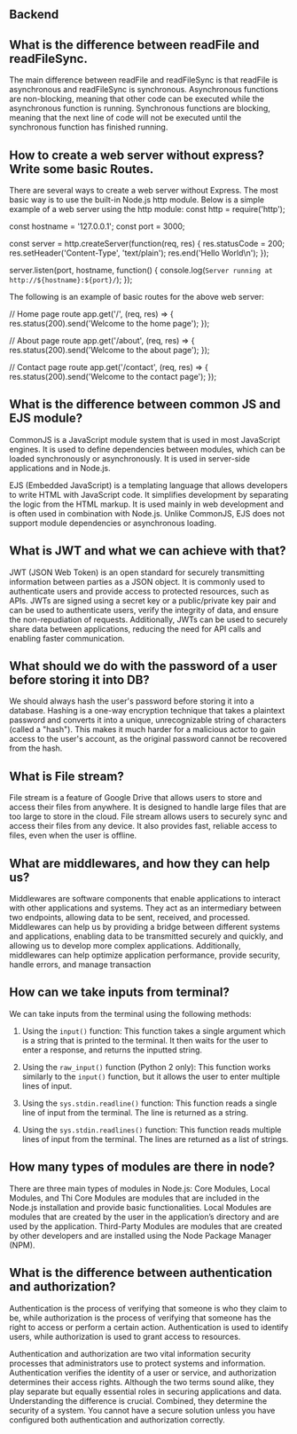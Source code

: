 ## Backend

## What is the difference between readFile and readFileSync.

The main difference between readFile and readFileSync is that readFile is asynchronous and readFileSync is synchronous. Asynchronous functions are non-blocking, meaning that other code can be executed while the asynchronous function is running. Synchronous functions are blocking, meaning that the next line of code will not be executed until the synchronous function has finished running.

## How to create a web server without express? Write some basic Routes.

There are several ways to create a web server without Express.
The most basic way is to use the built-in Node.js http module.
Below is a simple example of a web server using the http module:
const http = require('http');

const hostname = '127.0.0.1';
const port = 3000;

const server = http.createServer(function(req, res) {
res.statusCode = 200;
res.setHeader('Content-Type', 'text/plain');
res.end('Hello World\n');
});

server.listen(port, hostname, function() {
console.log(`Server running at http://${hostname}:${port}/`);
});

The following is an example of basic routes for the above web server:

// Home page route
app.get('/', (req, res) => {
res.status(200).send('Welcome to the home page');
});

// About page route
app.get('/about', (req, res) => {
res.status(200).send('Welcome to the about page');
});

// Contact page route
app.get('/contact', (req, res) => {
res.status(200).send('Welcome to the contact page');
});

## What is the difference between common JS and EJS module?

CommonJS is a JavaScript module system that is used in most JavaScript engines. It is used to define dependencies between modules, which can be loaded synchronously or asynchronously. It is used in server-side applications and in Node.js.

EJS (Embedded JavaScript) is a templating language that allows developers to write HTML with JavaScript code. It simplifies development by separating the logic from the HTML markup. It is used mainly in web development and is often used in combination with Node.js. Unlike CommonJS, EJS does not support module dependencies or asynchronous loading.

## What is JWT and what we can achieve with that?

JWT (JSON Web Token) is an open standard for securely transmitting information between parties as a JSON object. It is commonly used to authenticate users and provide access to protected resources, such as APIs. JWTs are signed using a secret key or a public/private key pair and can be used to authenticate users, verify the integrity of data, and ensure the non-repudiation of requests. Additionally, JWTs can be used to securely share data between applications, reducing the need for API calls and enabling faster communication.

## What should we do with the password of a user before storing it into DB?

We should always hash the user's password before storing it into a database. Hashing is a one-way encryption technique that takes a plaintext password and converts it into a unique, unrecognizable string of characters (called a "hash"). This makes it much harder for a malicious actor to gain access to the user's account, as the original password cannot be recovered from the hash.

## What is File stream?

File stream is a feature of Google Drive that allows users to store and access their files from anywhere. It is designed to handle large files that are too large to store in the cloud. File stream allows users to securely sync and access their files from any device. It also provides fast, reliable access to files, even when the user is offline.

## What are middlewares, and how they can help us?

Middlewares are software components that enable applications to interact with other applications and systems. They act as an intermediary between two endpoints, allowing data to be sent, received, and processed. Middlewares can help us by providing a bridge between different systems and applications, enabling data to be transmitted securely and quickly, and allowing us to develop more complex applications. Additionally, middlewares can help optimize application performance, provide security, handle errors, and manage transaction

## How can we take inputs from terminal?

We can take inputs from the terminal using the following methods:

1. Using the `input()` function: This function takes a single argument which is a string that is printed to the terminal. It then waits for the user to enter a response, and returns the inputted string.

2. Using the `raw_input()` function (Python 2 only): This function works similarly to the `input()` function, but it allows the user to enter multiple lines of input.

3. Using the `sys.stdin.readline()` function: This function reads a single line of input from the terminal. The line is returned as a string.

4. Using the `sys.stdin.readlines()` function: This function reads multiple lines of input from the terminal. The lines are returned as a list of strings.

## How many types of modules are there in node?

There are three main types of modules in Node.js: Core Modules, Local Modules, and Thi Core Modules are modules that are included in the Node.js installation and provide basic functionalities. Local Modules are modules that are created by the user in the application’s directory and are used by the application. Third-Party Modules are modules that are created by other developers and are installed using the Node Package Manager (NPM).

## What is the difference between authentication and authorization?

Authentication is the process of verifying that someone is who they claim to be, while authorization is the process of verifying that someone has the right to access or perform a certain action. Authentication is used to identify users, while authorization is used to grant access to resources.

Authentication and authorization are two vital information security processes that administrators use to protect systems and information. Authentication verifies the identity of a user or service, and authorization determines their access rights. Although the two terms sound alike, they play separate but equally essential roles in securing applications and data. Understanding the difference is crucial. Combined, they determine the security of a system. You cannot have a secure solution unless you have configured both authentication and authorization correctly.
